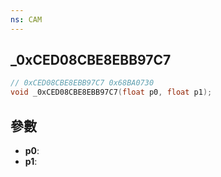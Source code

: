```yaml
---
ns: CAM
---
```

## _0xCED08CBE8EBB97C7

```c
// 0xCED08CBE8EBB97C7 0x68BA0730
void _0xCED08CBE8EBB97C7(float p0, float p1);
```


## 參數
* **p0**: 
* **p1**: 

